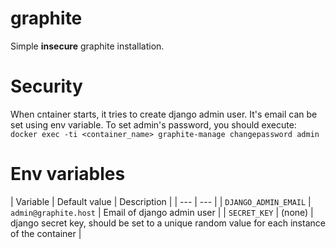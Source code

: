 # graphite

Simple **insecure** graphite installation.

# Security
When cntainer starts, it tries to create django admin user. It's email can be set using env variable. To set admin's password, you should execute:
`docker exec -ti <container_name> graphite-manage changepassword admin`

# Env variables

| Variable | Default value | Description |
| --- | --- |
| `DJANGO_ADMIN_EMAIL` | `admin@graphite.host` | Email of django admin user |
| `SECRET_KEY` | (none) | django secret key, should be set to a unique random value for each instance of the container |
